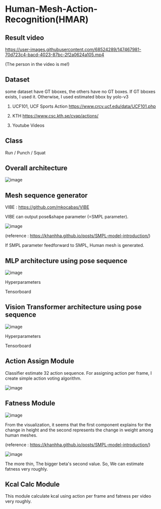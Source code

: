 # Human-Mesh-Action-Recognition(HMAR)


## Result video

https://user-images.githubusercontent.com/68524289/147467981-70d723c4-bacd-4023-87bc-2f2a0624a105.mp4

(The person in the video is me!)

## Dataset

some dataset have GT bboxes, the others have no GT boxes.
If GT bboxes exists, I used it.
Otherwise, I used estimated bbox by yolo-v3

1. UCF101, UCF Sports Action
https://www.crcv.ucf.edu/data/UCF101.php

2. KTH
https://www.csc.kth.se/cvap/actions/

3. Youtube Videos

## Class
Run / Punch / Squat

## Overall architecture

![image](https://user-images.githubusercontent.com/68524289/147469249-f6315345-72e4-4405-a3ba-0fe6dcdbf79f.png)

## Mesh sequence generator

VIBE : https://github.com/mkocabas/VIBE

VIBE can output pose&shape parameter (=SMPL parameter).

![image](https://user-images.githubusercontent.com/68524289/147469989-f7971b9c-e1f0-40d3-bf73-0911cf73755f.png)

(reference : https://khanhha.github.io/posts/SMPL-model-introduction/)

If SMPL parameter feedforward to SMPL, Human mesh is generated.

## MLP architecture using pose sequence

![image](https://user-images.githubusercontent.com/68524289/147470242-38daf7d9-cd6e-490f-a545-969f6f3e8338.png)

Hyperparameters

Tensorboard

## Vision Transformer architecture using pose sequence

![image](https://user-images.githubusercontent.com/68524289/147471498-d7d5b323-b26a-4fe0-9884-dbc360b89a55.png)

Hyperparameters

Tensorboard

## Action Assign Module

Classifier estimate 32 action sequence. For assigning action per frame, I create simple action voting algorithm. 

![image](https://user-images.githubusercontent.com/68524289/147471962-12349c1e-c6fa-4ec0-9e43-fb2e851dc69c.png)

## Fatness Module

![image](https://user-images.githubusercontent.com/68524289/147470440-d14a669a-ea90-4e36-8362-d0f1a4bdfe32.png)

From the visualization, it seems that the first component explains for the change in height and the second represents the change in weight among human meshes.

(reference : https://khanhha.github.io/posts/SMPL-model-introduction/)

![image](https://user-images.githubusercontent.com/68524289/147470533-a6967be7-d93b-4fe3-b74e-9ea200a802ee.png)

The more thin, The bigger beta's second value. So, We can estimate fatness very roughly.

## Kcal Calc Module

This module calculate kcal using action per frame and fatness per video very roughly.
